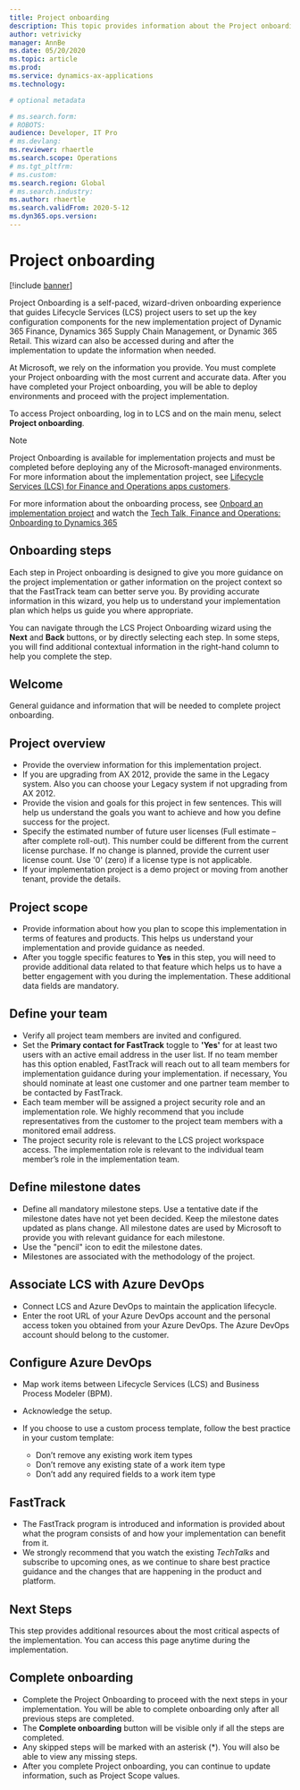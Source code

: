 ```yaml
---
title: Project onboarding
description: This topic provides information about the Project onboarding wizard in Lifecycle Services.
author: vetrivicky
manager: AnnBe
ms.date: 05/20/2020
ms.topic: article
ms.prod: 
ms.service: dynamics-ax-applications
ms.technology: 

# optional metadata

# ms.search.form: 
# ROBOTS: 
audience: Developer, IT Pro
# ms.devlang: 
ms.reviewer: rhaertle
ms.search.scope: Operations
# ms.tgt_pltfrm: 
# ms.custom: 
ms.search.region: Global
# ms.search.industry: 
ms.author: rhaertle
ms.search.validFrom: 2020-5-12 
ms.dyn365.ops.version:  
---
```


# Project onboarding

[!include [banner](../includes/banner.md)]

Project Onboarding is a self-paced, wizard-driven onboarding experience that guides Lifecycle Services (LCS) project users to set up the key configuration components for the new implementation project of Dynamic 365 Finance, Dynamics 365 Supply Chain Management, or Dynamic 365 Retail. This wizard can also be accessed during and after the implementation to update the information when needed.

At Microsoft, we rely on the information you provide. You must complete your Project onboarding with the most current and accurate data. After you have completed your Project onboarding, you will be able to deploy environments and proceed with the project implementation.

To access Project onboarding, log in to LCS and on the main menu, select **Project onboarding**.

> [!NOTE]
> Project Onboarding is available for implementation projects and must be completed before deploying any of the Microsoft-managed environments. For more information about the implementation project, see [Lifecycle Services (LCS) for Finance and Operations apps customers](lcs-works-lcs.md#lcs-workspace-for-the-current-versions-of-the-finance-and-operations-apps).

For more information about the onboarding process, see [Onboard an implementation project](https://docs.microsoft.com/en-us/dynamics365/fin-ops-core/fin-ops/imp-lifecycle/onboard#lcs-implementation-project-workspace) and watch the [Tech Talk, Finance and Operations: Onboarding to Dynamics 365](https://community.dynamics.com/365/b/techtalks/posts/finance-and-operations-onboarding-to-dynamics-365-1-10-19)

## Onboarding steps

Each step in Project onboarding is designed to give you more guidance on the project implementation or gather information on the project context so that the FastTrack team can better serve you. By providing accurate information in this wizard, you help us to understand your implementation plan which helps us guide you where appropriate.

You can navigate through the LCS Project Onboarding wizard using the **Next** and **Back** buttons, or by directly selecting each step. In some steps, you will find additional contextual information in the right-hand column to help you complete the step.

## Welcome

General guidance and information that will be needed to complete project onboarding.   

## Project overview 

- Provide the overview information for this implementation project.
- If you are upgrading from AX 2012, provide the same in the Legacy system. Also you can choose your Legacy system if not upgrading from AX 2012.
- Provide the vision and goals for this project in few sentences. This will help us understand the goals you want to achieve and how you define success for the project.
- Specify the estimated number of future user licenses (Full estimate – after complete roll-out). This number could be different from the current license purchase. If no change is planned, provide the current user license count. Use '0' (zero) if a license type is not applicable.
- If your implementation project is a demo project or moving from another tenant, provide the details.

## Project scope 

- Provide information about how you plan to scope this implementation in terms of features and products. This helps us understand your implementation and provide guidance as needed.
- After you toggle specific features to **Yes** in this step, you will need to provide additional data related to that feature which helps us to have a better engagement with you during the implementation. These additional data fields are mandatory.   

## Define your team 

- Verify all project team members are invited and configured.
- Set the **Primary contact for FastTrack** toggle to **'Yes'** for at least two users with an active email address in the user list. If no team member has this option enabled, FastTrack will reach out to all team members for implementation guidance during your implementation. if necessary, You should nominate at least one customer and one partner team member to be contacted by FastTrack.
- Each team member will be assigned a project security role and an implementation role. We highly recommend that you include representatives from the customer to the project team members with a monitored email address.
- The project security role is relevant to the LCS project workspace access. The implementation role is relevant to the individual team member’s role in the implementation team.

## Define milestone dates 

- Define all mandatory milestone steps. Use a tentative date if the milestone dates have not yet been decided. Keep the milestone dates updated as plans change. All milestone dates are used by Microsoft to provide you with relevant guidance for each milestone.
- Use the "pencil" icon to edit the milestone dates.
- Milestones are associated with the methodology of the project. 

## Associate LCS with Azure DevOps

- Connect LCS and Azure DevOps to maintain the application lifecycle.
- Enter the root URL of your Azure DevOps account and the personal access token you obtained from your Azure DevOps. The Azure DevOps account should belong to the customer.

## Configure Azure DevOps 

- Map work items between Lifecycle Services (LCS) and Business Process Modeler (BPM).
- Acknowledge the setup.
- If you choose to use a custom process template, follow the best practice in your custom template:

    - Don’t remove any existing work item types
    - Don’t remove any existing state of a work item type
    - Don’t add any required fields to a work item type

## FastTrack 

- The FastTrack program is introduced and information is provided about what the program consists of and how your implementation can benefit from it.
- We strongly recommend that you watch the existing *TechTalks* and subscribe to upcoming ones, as we continue to share best practice guidance and the changes that are happening in the product and platform. 

## Next Steps

This step provides additional resources about the most critical aspects of the implementation. You can access this page anytime during the implementation.

## Complete onboarding

- Complete the Project Onboarding to proceed with the next steps in your implementation. You will be able to complete onboarding only after all previous steps are completed.
- The **Complete onboarding** button will be visible only if all the steps are completed.
- Any skipped steps will be marked with an asterisk (\*). You will also be able to view any missing steps.
- After you complete Project onboarding, you can continue to update information, such as Project Scope values.
